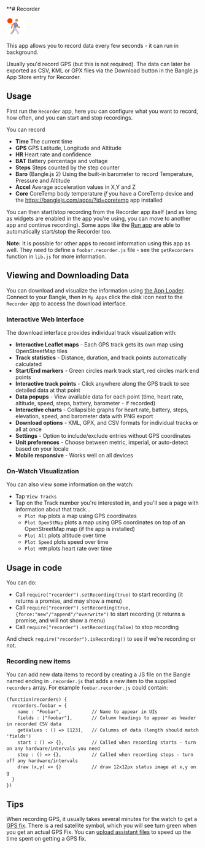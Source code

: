 **# Recorder

![icon](app.png)

This app allows you to record data every few seconds - it can run in background.

Usually you'd record GPS (but this is not required). The data can later be exported as CSV, KML or GPX files via the Download button in the Bangle.js App Store entry for Recorder.

## Usage

First run the `Recorder` app, here you can configure what you want to record, how often,
and you can start and stop recordings.

You can record

* **Time** The current time
* **GPS** GPS Latitude, Longitude and Altitude
* **HR** Heart rate and confidence
* **BAT** Battery percentage and voltage
* **Steps** Steps counted by the step counter
* **Baro** (Bangle.js 2) Using the built-in barometer to record Temperature, Pressure and Altitude
* **Accel**  Average acceleration values in X,Y and Z
* **Core** CoreTemp body temperature *if* you have a CoreTemp device and the https://banglejs.com/apps/?id=coretemp app installed

You can then start/stop recording from the Recorder app itself (and as long as widgets are
enabled in the app you're using, you can move to another app and continue recording).
Some apps like the [Run app](https://banglejs.com/apps/?id=run) are able to automatically start/stop the Recorder too.

**Note:** It is possible for other apps to record information using this app
as well. They need to define a `foobar.recorder.js` file - see the `getRecorders`
function in `lib.js` for more information.

## Viewing and Downloading Data

You can download and visualize the information using [the App Loader](https://banglejs.com/apps/?id=recorder). Connect
to your Bangle, then in `My Apps` click the disk icon next to the `Recorder` app to access the download interface.

### Interactive Web Interface

The download interface provides individual track visualization with:

* **Interactive Leaflet maps** - Each GPS track gets its own map using OpenStreetMap tiles
* **Track statistics** - Distance, duration, and track points automatically calculated
* **Start/End markers** - Green circles mark track start, red circles mark end points
* **Interactive track points** - Click anywhere along the GPS track to see detailed data at that point
* **Data popups** - View available data for each point (time, heart rate, altitude, speed, steps, battery, barometer - if recorded)
* **Interactive charts** - Collapsible graphs for heart rate, battery, steps, elevation, speed, and barometer data with PNG export
* **Download options** - KML, GPX, and CSV formats for individual tracks or all at once
* **Settings** - Option to include/exclude entries without GPS coordinates
* **Unit preferences** - Choose between metric, imperial, or auto-detect based on your locale
* **Mobile responsive** - Works well on all devices

### On-Watch Visualization

You can also view some information on the watch:

* Tap `View Tracks`
* Tap on the Track number you're interested in, and you'll see a page with information about that track...
  * `Plot Map` plots a map using GPS coordinates
  * `Plot OpenStMap` plots a map using GPS coordinates on top of an OpenStreetMap map (if the app is installed)
  * `Plot Alt` plots altitude over time
  * `Plot Speed` plots speed over time
  * `Plot HRM` plots heart rate over time

## Usage in code

You can do:

* Call `require("recorder").setRecording(true)` to start recording (it returns a promise, and may show a menu)
* Call `require("recorder").setRecording(true, {force:"new"/"append"/"overwrite")` to start recording (it returns a promise, and will not show a menu)
* Call `require("recorder").setRecording(false)` to stop recording

And check `require("recorder").isRecording()` to see if we're recording or not.

### Recording new items

You can add new data items to record by creating a JS file on the Bangle named ending in `.recorder.js` that adds a new item
to the supplied `recorders` array. For example `foobar.recorder.js` could contain:

```
(function(recorders) {
  recorders.foobar = {
    name : "Foobar",           // Name to appear in UIs
    fields : ["foobar"],       // Column headings to appear as header in recorded CSV data
    getValues : () => [123],   // Columns of data (length should match 'fields')
    start : () => {},          // Called when recording starts - turn on any hardware/intervals you need
    stop : () => {},           // Called when recording stops - turn off any hardware/intervals
    draw (x,y) => {}           // draw 12x12px status image at x,y on g
  }
})
```


## Tips

When recording GPS, it usually takes several minutes for the watch to get a [GPS fix](https://en.wikipedia.org/wiki/Time_to_first_fix). There is a red satellite symbol, which you will see turn green when you get an actual GPS Fix. You can [upload assistant files](https://banglejs.com/apps/#assisted%20gps%20update) to speed up the time spent on getting a GPS fix.
